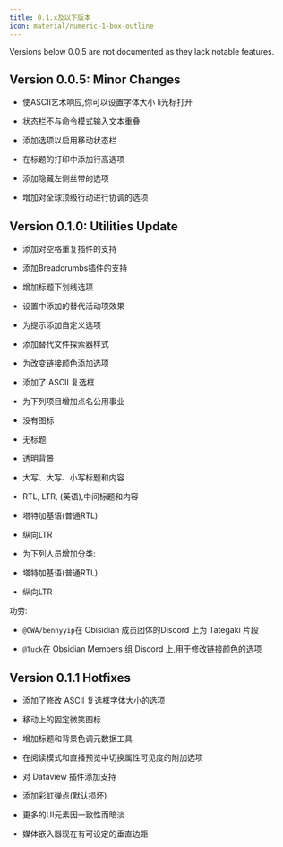 ```yaml
---
title: 0.1.x及以下版本
icon: material/numeric-1-box-outline
---
```


Versions below 0.0.5 are not documented as they lack notable features.

## Version 0.0.5: Minor Changes

- 使ASCII艺术响应,你可以设置字体大小 li光标打开

- 状态栏不与命令模式输入文本重叠

- 添加选项以启用移动状态栏

- 在标题的打印中添加行高选项

- 添加隐藏左侧丝带的选项

- 增加对全球顶级行动进行协调的选项

## Version 0.1.0: Utilities Update

- 添加对空格重复插件的支持

- 添加Breadcrumbs插件的支持

- 增加标题下划线选项

- 设置中添加的替代活动项效果

- 为提示添加自定义选项

- 添加替代文件探索器样式

- 为改变链接颜色添加选项

- 添加了 ASCII 复选框

- 为下列项目增加点名公用事业

- 没有图标

- 无标题

- 透明背景

- 大写、大写、小写标题和内容

- RTL, LTR, (英语),中间标题和内容

- 塔特加基语(普通RTL)

- 纵向LTR

- 为下列人员增加分类:

- 塔特加基语(普通RTL)

- 纵向LTR

功劳:

- `@OWA/bennyyip`在 Obisidian 成员团体的Discord 上为 Tategaki 片段

- `@Tuck`在 Obsidian Members 组 Discord 上,用于修改链接颜色的选项

## Version 0.1.1 Hotfixes

- 添加了修改 ASCII 复选框字体大小的选项

- 移动上的固定微笑图标

- 增加标题和背景色调元数据工具

- 在阅读模式和直播预览中切换属性可见度的附加选项

- 对 Dataview 插件添加支持

- 添加彩虹弹点(默认损坏)

- 更多的UI元素因一致性而暗淡

- 媒体嵌入器现在有可设定的垂直边距

